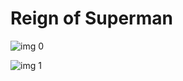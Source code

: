 # Reign of Superman

![img 0](https://i.imgur.com/p72vBnw.jpg)

![img 1](https://i.imgur.com/Iqevlu2.jpg)

